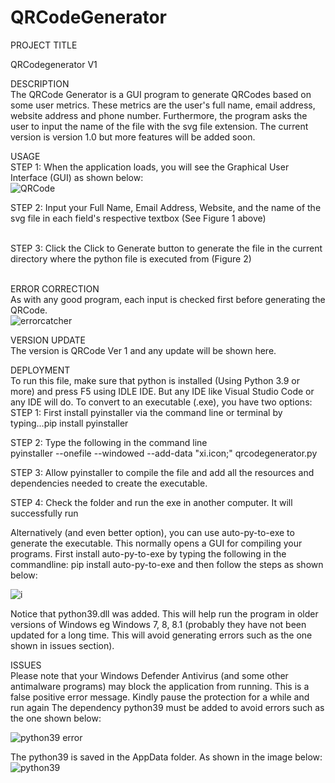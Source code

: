 # QRCodeGenerator

PROJECT TITLE </br>

QRCodegenerator V1

DESCRIPTION</br>
The QRCode Generator is a GUI program to generate QRCodes based on some user metrics. These metrics are the user's full name, email address, website address and phone number. Furthermore, the program asks the user to input the name of the file with the svg file extension. The current version is version 1.0 but more features will be added soon.</br>

USAGE</br>
STEP 1: When the application loads, you will see the Graphical User Interface (GUI) as shown below:</br>
![QRCode](https://github.com/Amuche460/BMICALCULATOR/assets/143182420/d2d88df9-90af-49ef-ae0c-c73b2615190c)

STEP 2: Input your Full Name, Email Address, Website, and the name of the svg file in each field's respective textbox (See Figure 1 above)</br></br>

STEP 3: Click the Click to Generate button to generate the file in the current directory where the python file is executed from (Figure 2)</br></br>

ERROR CORRECTION</br>
As with any good program, each input is checked first before  generating the QRCode.</br>
![errorcatcher](https://github.com/Amuche460/BMICALCULATOR/assets/143182420/10b540e0-5b31-451d-897f-a322bd52990e)

VERSION UPDATE</br>
The version is QRCode Ver 1 and any update will be shown here.  </br>

DEPLOYMENT</br>
To run this file, make sure that python is installed (Using Python 3.9 or more) and press F5 using IDLE IDE. But any IDE like Visual Studio Code or any IDE will do.
To convert to an executable (.exe), you have two options: </br>
STEP 1: First install pyinstaller via the command line or terminal by typing...pip install pyinstaller</br>

STEP 2: Type the following in the command line</br>
pyinstaller --onefile --windowed --add-data "xi.icon;" qrcodegenerator.py

STEP 3: Allow pyinstaller to compile the file and add all the resources and dependencies needed to create the executable.</br>

STEP 4: Check the folder and run the exe in another computer. It will successfully run</br>

Alternatively (and even better option), you can use auto-py-to-exe to generate the executable. This normally opens a GUI for compiling your programs. First install auto-py-to-exe by typing the following in the commandline: pip install auto-py-to-exe and then follow the steps as shown below:</br>

![i](https://github.com/Amuche460/BMICALCULATOR/assets/143182420/9d574b6c-5248-4a64-81c9-045f740f7ff6)

Notice that python39.dll was added. This will help run the program in older versions of Windows eg Windows 7, 8, 8.1 (probably they have not been updated for a long time. This will avoid generating errors such as the one shown in issues section).</br> 

ISSUES</br>
Please note that your Windows Defender Antivirus (and some other antimalware programs) may block the application from running. This is a false positive error message. Kindly pause the protection for a while and run again
The dependency python39 must be added to avoid errors such as the one shown below:</br>

![python39 error](https://github.com/Amuche460/BMICALCULATOR/assets/143182420/7e5dc13c-4a0f-485b-b97e-ce1ae34e3fc4)

The python39 is saved in the AppData folder. As shown in the image below:</br>
![python39](https://github.com/Amuche460/BMICALCULATOR/assets/143182420/e1f23b6d-f9f0-4446-83b2-03c7666c14fe)




